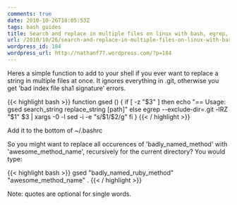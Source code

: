 ```yaml
---
comments: true
date: 2010-10-26T18:05:53Z
tags: bash guides
title: Search and replace in multiple files on linux with bash, egrep, sed function
url: /2010/10/26/search-and-replace-in-multiple-files-on-linux-with-bash-egrep-sed-function/
wordpress_id: 184
wordpress_url: http://nathanf77.wordpress.com/?p=184
---
```


Heres a simple function to add to your shell if you ever want to replace a string in multiple files at once. It ignores everything in .git, otherwise you get 'bad index file sha1 signature' errors.

{{< highlight bash >}}
function gsed () {
  if [ -z "$3" ]
  then
    echo "== Usage:    gsed search_string replace_string [path]"
  else
    egrep --exclude-dir=.git -lRZ "$1" $3 | xargs -0 -l sed -i -e "s/$1/$2/g"
  fi
}
{{< / highlight >}}

Add it to the bottom of ~/.bashrc

So you might want to replace all occurences of 'badly_named_method' with 'awesome_method_name', recursively for the current directory? You would type:

{{< highlight bash >}}
  gsed "badly_named_ruby_method" "awesome_method_name" .
{{< / highlight >}}

Note: quotes are optional for single words.

